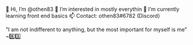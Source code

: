  👋 Hi, I’m @othen83
 👀 I’m interested in mostly everythin
 🌱 I’m currently learning front end basics
 📫 Contact: othen83#6782 (Discord)
 
 "I am not indifferent to anything,  but the most important for myself is me"  ~8️⃣3️⃣

<!---
othen83/othen83 is a ✨ special ✨ repository because its `README.md` (this file) appears on your GitHub profile.
You can click the Preview link to take a look at your changes.
--->
